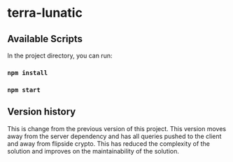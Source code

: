 # terra-lunatic

## Available Scripts

In the project directory, you can run:

### `npm install`
### `npm start`

## Version history

This is change from the previous version of this project. This version moves away from the server dependency and has all queries pushed to the client and away from flipside crypto. This has reduced the complexity of the solution and improves on the maintainability of the solution.